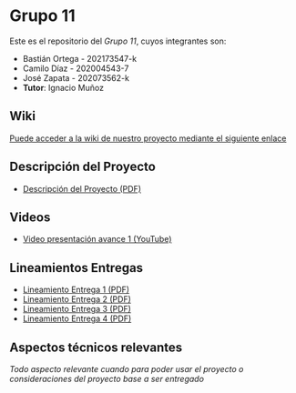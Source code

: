 # Grupo 11

Este es el repositorio del *Grupo 11*, cuyos integrantes son:

* Bastián Ortega - 202173547-k
* Camilo Díaz - 202004543-7
* José Zapata - 202073562-k
* **Tutor**: Ignacio Muñoz

## Wiki

[Puede acceder a la wiki de nuestro proyecto mediante el siguiente enlace](https://github.com/Nachops/INF236P201G11/wiki)

## Descripción del Proyecto

- [Descripción del Proyecto (PDF)](https://aula.usm.cl/pluginfile.php/5134407/mod_resource/content/1/Requisito%20Proyecto%20v1.0%20-%20AHB.pdf)
  
## Videos

- [Video presentación avance 1 (YouTube)](https://youtu.be/mpJr0DJvu7A)

## Lineamientos Entregas

- [Lineamiento Entrega 1 (PDF)](https://aula.usm.cl/pluginfile.php/5134322/mod_resource/content/2/Lineamiento%20Entrega%201.pdf)
- [Lineamiento Entrega 2 (PDF)](https://aula.usm.cl/pluginfile.php/5150922/mod_resource/content/1/Lineamiento%20Entrega%202%20v1.0.pdf)
- [Lineamiento Entrega 3 (PDF)](https://aula.usm.cl/pluginfile.php/5166283/mod_resource/content/1/Lineamiento%20Entrega%203.pdf)
- [Lineamiento Entrega 4 (PDF)](https://aula.usm.cl/pluginfile.php/5203178/mod_resource/content/1/Lineamiento%20Entrega%204.pdf)
    


## Aspectos técnicos relevantes

_Todo aspecto relevante cuando para poder usar el proyecto o consideraciones del proyecto base a ser entregado_
